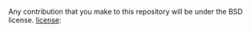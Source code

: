 Any contribution that you make to this repository will
be under the BSD license.
[license](https://opensource.org/licenses/BSD-3-Clause):
